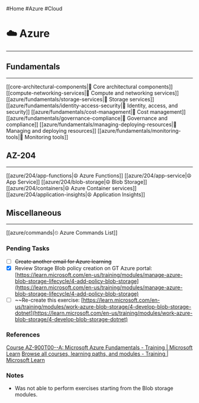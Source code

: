 #Home #Azure #Cloud
# ☁️ Azure
---

## Fundamentals
---

[[core-architectural-components|🕋 Core architectural components]]
[[compute-networking-services|🕋 Compute and networking services]]
[[azure/fundamentals/storage-services|🕋 Storage services]]
[[azure/fundamentals/identity-access-security|🕋 Identity, access, and security]]
[[azure/fundamentals/cost-management|🕋 Cost management]]
[[azure/fundamentals/governance-compliance|🕋 Governance and compliance]]
[[azure/fundamentals/managing-deploying-resources|🕋 Managing and deploying resources]]
[[azure/fundamentals/monitoring-tools|🕋 Monitoring tools]]

## AZ-204
---

[[azure/204/app-functions|☮ Azure Functions]]
[[azure/204/app-service|☮ App Service]]
[[azure/204/blob-storage|☮ Blob Storage]]
[[azure/204/containers|☮ Azure Container services]]
[[azure/204/application-insights|☮ Application Insights]]

## Miscellaneous
---

[[azure/commands|⏲ Azure Commands List]]

### Pending Tasks

- [ ] ~~Create another email for Azure learning~~
- [x] Review Storage Blob policy creation on GT Azure portal: [https://learn.microsoft.com/en-us/training/modules/manage-azure-blob-storage-lifecycle/4-add-policy-blob-storage](https://learn.microsoft.com/en-us/training/modules/manage-azure-blob-storage-lifecycle/4-add-policy-blob-storage)
- [ ] ~~Re-create this exercise: [https://learn.microsoft.com/en-us/training/modules/work-azure-blob-storage/4-develop-blob-storage-dotnet](https://learn.microsoft.com/en-us/training/modules/work-azure-blob-storage/4-develop-blob-storage-dotnet)

### References
[Course AZ-900T00--A: Microsoft Azure Fundamentals - Training | Microsoft Learn](https://learn.microsoft.com/en-us/training/courses/az-900t00)
[Browse all courses, learning paths, and modules - Training | Microsoft Learn](https://learn.microsoft.com/en-us/training/browse/?terms=AZ-204&resource_type=learning%20path)

### Notes

- Was not able to perform exercises starting from the Blob storage modules.